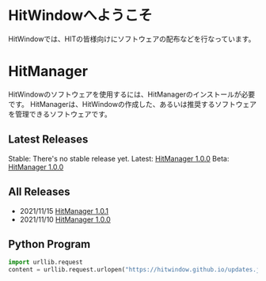# HitWindowへようこそ
HitWindowでは、HITの皆様向けにソフトウェアの配布などを行なっています。

# HitManager
HitWindowのソフトウェアを使用するには、HitManagerのインストールが必要です。
HitManagerは、HitWindowの作成した、あるいは推奨するソフトウェアを管理できるソフトウェアです。

## Latest Releases

Stable: There's no stable release yet.
Latest: [HitManager 1.0.0](hitmanager/1.0.0)
Beta: [HitManager 1.0.0](hitmanager/1.0.0)

## All Releases
- 2021/11/15 [HitManager 1.0.1](hitmanager/1.0.1)
- 2021/11/10 [HitManager 1.0.0](hitmanager/1.0.0)


## Python Program
```python
import urllib.request
content = urllib.request.urlopen("https://hitwindow.github.io/updates.json").read()
```
